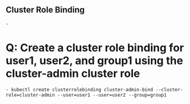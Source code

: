 ## Cluster Role Binding
    - 

# Q: Create a cluster role binding for user1, user2, and group1 using the cluster-admin cluster role

    - kubectl create clusterrolebinding cluster-admin-bind --cluster-role=cluster-admin --user=user1 --user=user2 --group=group1